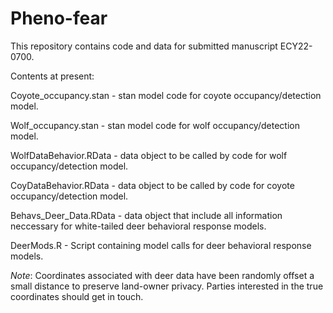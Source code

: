 # Pheno-fear

This repository contains code and data for submitted manuscript ECY22-0700. 

Contents at present:

Coyote_occupancy.stan - stan model code for coyote occupancy/detection model.

Wolf_occupancy.stan - stan model code for wolf occupancy/detection model.

WolfDataBehavior.RData - data object to be called by code for wolf occupancy/detection model. 

CoyDataBehavior.RData - data object to be called by code for coyote occupancy/detection model. 
  
Behavs_Deer_Data.RData - data object that include all information neccessary for white-tailed deer behavioral response models.  
  
DeerMods.R - Script containing model calls for deer behavioral response models.


*Note*:
Coordinates associated with deer data have been randomly offset a small distance to preserve land-owner privacy. Parties interested in the true coordinates should get in touch.
